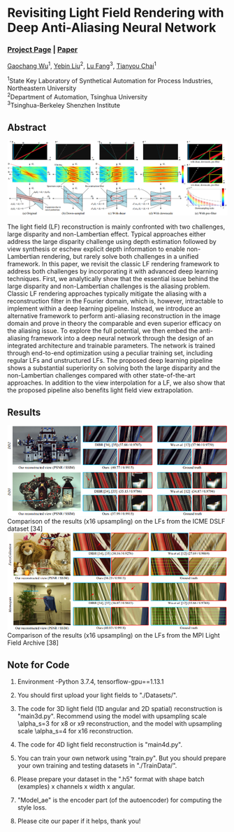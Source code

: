 # Revisiting Light Field Rendering with Deep Anti-Aliasing Neural Network
### [Project Page](https://gaochangwu.github.io/FmFormer/FmFormer.html) | [Paper](https://arxiv.org/abs/2406.09016)

[Gaochang Wu](https://gaochangwu.github.io/)<sup>1</sup>,
[Yebin Liu](http://www.liuyebin.com/)<sup>2</sup>,
[Lu Fang](http://luvision.net/)<sup>3</sup>,
[Tianyou Chai](http://www.sapi.neu.edu.cn/)<sup>1</sup><br>

<sup>1</sup>State Key Laboratory of Synthetical Automation for Process Industries, Northeastern University <br> 
<sup>2</sup>Department of Automation, Tsinghua University <br>
<sup>3</sup>Tsinghua-Berkeley Shenzhen Institute <br>


## Abstract
![Teaser Image](https://github.com/GaochangWu/DA2N/blob/main/imgs/FA.png)

The light field (LF) reconstruction is mainly confronted with two challenges, large disparity and non-Lambertian effect. Typical approaches either address the large disparity challenge using depth estimation followed by view synthesis or eschew explicit depth information to enable non-Lambertian rendering, but rarely solve both challenges in a unified framework. In this paper, we revisit the classic LF rendering framework to address both challenges by incorporating it with advanced deep learning techniques. First, we analytically show that the essential issue behind the large disparity and non-Lambertian challenges is the aliasing problem. Classic LF rendering approaches typically mitigate the aliasing with a reconstruction filter in the Fourier domain, which is, however, intractable to implement within a deep learning pipeline. Instead, we introduce an alternative framework to perform anti-aliasing reconstruction in the image domain and prove in theory the comparable and even superior efficacy on the aliasing issue. To explore the full potential, we then embed the anti-aliasing framework into a deep neural network through the design of an integrated architecture and trainable parameters. The network is trained through end-to-end optimization using a peculiar training set, including regular LFs and unstructured LFs. The proposed deep learning pipeline shows a substantial superiority on solving both the large disparity and the non-Lambertian challenges compared with other state-of-the-art approaches. In addition to the view interpolation for a LF, we also show that the proposed pipeline also benefits light field view extrapolation.

## Results
![Teaser Image](https://github.com/GaochangWu/DA2N/blob/main/imgs/Result1.png) <br>
Comparison of the results (x16 upsampling) on the LFs from the ICME DSLF dataset [34] <br>
![Teaser Image](https://github.com/GaochangWu/DA2N/blob/main/imgs/Result2.png) <br>
Comparison of the results (x16 upsampling) on the LFs from the MPI Light Field Archive [38] <br>

## Note for Code
1. Environment -Python 3.7.4, tensorflow-gpu==1.13.1 <br>

2. You should first upload your light fields to "./Datasets/". <br>

3. The code for 3D light field (1D angular and 2D spatial) reconstruction is "main3d.py". Recommend using the model with upsampling scale \alpha_s=3 for x8 or x9 reconstruction, and the model with upsampling scale \alpha_s=4 for x16 reconstruction. <br>

4. The code for 4D light field reconstruction is "main4d.py". <br>

5. You can train your own network using "train.py". But you should prepare your own training and testing datasets in "./TrainData/". <br>

6. Please prepare your dataset in the ".h5" format with shape batch (examples) x channels x width x angular. <br>

7. "Model_ae" is the encoder part (of the autoencoder) for computing the style loss.

8. Please cite our paper if it helps, thank you! <br>

